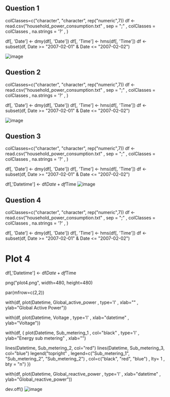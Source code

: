 ## Question 1 ##
colClasses=c("character", "character", rep("numeric",7))
df <- read.csv("household_power_consumption.txt"
               , sep = ";"
               , colClasses = colClasses
               , na.strings = '?'
               , )

df[, 'Date'] <- dmy(df[, 'Date'])
df[, 'Time'] <- hms(df[, 'Time'])
df <- subset(df, Date >= "2007-02-01" & Date <= "2007-02-02")

![image](https://user-images.githubusercontent.com/82023279/200479039-c8a3904d-d2c1-4c28-8532-328a00486ccb.png)


## Question 2 ##
colClasses=c("character", "character", rep("numeric",7))
df <- read.csv("household_power_consumption.txt"
               , sep = ";"
               , colClasses = colClasses
               , na.strings = '?'
               , )

df[, 'Date'] <- dmy(df[, 'Date'])
df[, 'Time'] <- hms(df[, 'Time'])
df <- subset(df, Date >= "2007-02-01" & Date <= "2007-02-02")

![image](https://user-images.githubusercontent.com/82023279/200479185-f51775b4-4496-411d-92de-389d516e6f1b.png)


## Question 3 ##
colClasses=c("character", "character", rep("numeric",7))
df <- read.csv("household_power_consumption.txt"
               , sep = ";"
               , colClasses = colClasses
               , na.strings = '?'
               , )

df[, 'Date'] <- dmy(df[, 'Date'])
df[, 'Time'] <- hms(df[, 'Time'])
df <- subset(df, Date >= "2007-02-01" & Date <= "2007-02-02")

df[,'Datetime'] <- df$Date + df$Time
![image](https://user-images.githubusercontent.com/82023279/200479799-f2339256-02df-4703-ad9a-f43cf2c8c2b9.png)


## Question 4 ##
colClasses=c("character", "character", rep("numeric",7))
df <- read.csv("household_power_consumption.txt"
               , sep = ";"
               , colClasses = colClasses
               , na.strings = '?'
               , )

df[, 'Date'] <- dmy(df[, 'Date'])
df[, 'Time'] <- hms(df[, 'Time'])
df <- subset(df, Date >= "2007-02-01" & Date <= "2007-02-02")

# Plot 4

df[,'Datetime'] <- df$Date + df$Time

png("plot4.png", width=480, height=480)

par(mfrow=c(2,2))

with(df, plot(Datetime, Global_active_power
              , type='l'
              , xlab=""
              , ylab="Global Active Power"))

with(df, plot(Datetime, Voltage
              , type='l'
              , xlab="datetime"
              , ylab="Voltage"))

with(df, {
  plot(Datetime, Sub_metering_1
       , col="black"
       , type='l'
       , ylab="Energy sub metering"
       , xlab="")
  
  lines(Datetime, Sub_metering_2, col="red")
  lines(Datetime, Sub_metering_3, col="blue")
  legend("topright"
         , legend=c("Sub_metering_1", "Sub_metering_2", "Sub_metering_2")
         , col=c("black", "red", "blue")
         , lty= 1
         , bty = "n")
})


with(df, plot(Datetime, Global_reactive_power
              , type='l'
              , xlab="datetime"
              , ylab="Global_reactive_power"))


dev.off()
![image](https://user-images.githubusercontent.com/82023279/200479904-060efc6a-f9c8-4111-bbfd-f815118a2794.png)
